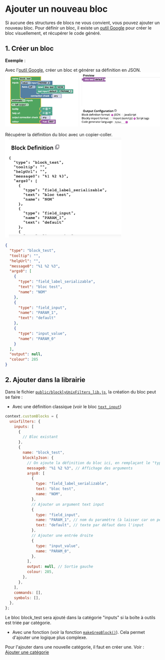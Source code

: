 # Ajouter un nouveau bloc

Si aucune des structures de blocs ne vous convient, vous pouvez ajouter un nouveau bloc. Pour définir un bloc, il existe un [outil Google](https://google.github.io/blockly-samples/examples/developer-tools/index.html) pour créer le bloc visuellement, et récupérer le code généré.

## 1. Créer un bloc

**Exemple** :

Avec l'[outil Google](https://google.github.io/blockly-samples/examples/developer-tools/index.html), créer un bloc et générer sa définition en JSON.
![](../img/create_block_visual.png)

Récupérer la définition du bloc avec un copier-coller.
![](../img/create_block_definition.png)

```json
{
  "type": "block_test",
  "tooltip": "",
  "helpUrl": "",
  "message0": "%1 %2 %3",
  "args0": [
    {
      "type": "field_label_serializable",
      "text": "bloc test",
      "name": "NOM"
    },
    {
      "type": "field_input",
      "name": "PARAM_1",
      "text": "default"
    },
    {
      "type": "input_value",
      "name": "PARAM_0"
    }
  ],
  "output": null,
  "colour": 285
}
```

## 2. Ajouter dans la librairie

Dans le fichier [`public/blocklyUnixFilters_lib.js`](https://github.com/UnixFilters/unixfilters-franceIOI/blob/main/public/blocklyUnixFilters_lib.js), la création du bloc peut se faire :

- Avec une définition classique (voir le bloc [`text_input`](https://github.com/UnixFilters/unixfilters-franceIOI/blob/main/public/blocklyUnixFilters_lib.js#L491))

```javascript title="blocklyUnixFilters_lib.js"
context.customBlocks = {
  unixfilters: {
    inputs: [
      {
        // Bloc existant
      },
      {
        name: "block_test",
        blocklyJson: {
          // On ajoute la définition du bloc ici, en remplaçant le "type" par "name"
          message0: "%1 %2 %3", // Affichage des arguments
          args0: [
            {
              type: "field_label_serializable",
              text: "bloc test",
              name: "NOM",
            },
            // Ajouter un argument text input
            {
              type: "field_input",
              name: "PARAM_1", // nom du paramètre (à laisser car on peut de ce fait réutiliser les fonctions d'extraction)
              text: "default", // texte par défaut dans l'input
            },
            // Ajouter une entrée droite
            {
              type: "input_value",
              name: "PARAM_0",
            },
          ],
          output: null, // Sortie gauche
          colour: 285,
        },
      },
    ],
    commands: [],
    symbols: [],
  },
};
```

Le bloc block_test sera ajouté dans la catégorie "inputs" si la boîte à outils est triée par catégorie.

- Avec une fonction (voir la fonction [`makeGrepBlock()`](https://github.com/UnixFilters/unixfilters-franceIOI/blob/main/public/blocklyUnixFilters_lib.js#L260)). Cela permet d'ajouter une logique plus complexe.

Pour l'ajouter dans une nouvelle catégorie, il faut en créer une. Voir : [Ajouter une catégorie](./create_category.md)
